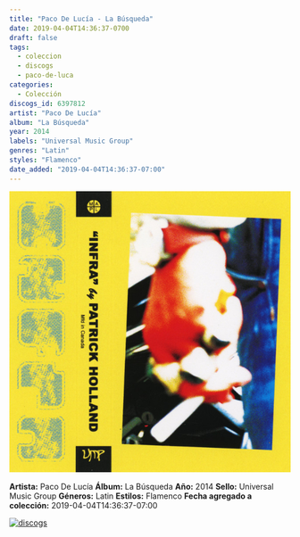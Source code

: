 ```yaml
---
title: "Paco De Lucía - La Búsqueda"
date: 2019-04-04T14:36:37-0700
draft: false
tags:
  - coleccion
  - discogs
  - paco-de-luca
categories:
  - Colección
discogs_id: 6397812
artist: "Paco De Lucía"
album: "La Búsqueda"
year: 2014
labels: "Universal Music Group"
genres: "Latin"
styles: "Flamenco"
date_added: "2019-04-04T14:36:37-07:00"
---
```


![cover](image.jpeg (Paco De Lucía - La Búsqueda))

**Artista:** Paco De Lucía
**Álbum:** La Búsqueda
**Año:** 2014
**Sello:** Universal Music Group
**Géneros:** Latin
**Estilos:** Flamenco
**Fecha agregado a colección:** 2019-04-04T14:36:37-07:00

[![discogs](../../links/svg/discogs.png (discogs))](https://api.discogs.com/releases/6397812)

